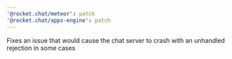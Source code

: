 ```yaml
---
'@rocket.chat/meteor': patch
'@rocket.chat/apps-engine': patch
---
```


Fixes an issue that would cause the chat server to crash with an unhandled rejection in some cases
